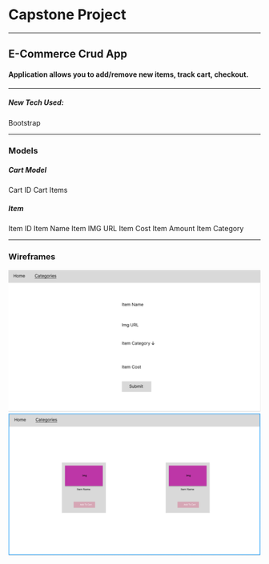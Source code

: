 # Capstone Project

---

## E-Commerce Crud App
#### Application allows you to add/remove new items, track cart, checkout.

---

##### New Tech Used:
Bootstrap

---

### Models

##### Cart Model
Cart ID
Cart Items

##### Item
Item ID
Item Name
Item IMG URL
Item Cost
Item Amount
Item Category

---

### Wireframes

![Create Page](./capstone-figma-1.png)
![Show Page](./capstone-figma-2.png)

